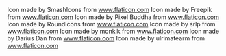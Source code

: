 Icon made by SmashIcons from www.flaticon.com
Icon made by Freepik from www.flaticon.com
Icon made by Pixel Buddha from www.flaticon.com
Icon made by RoundIcons from www.flaticon.com
Icon made by srlp from www.flaticon.com
Icon made by monklk from www.flaticon.com
Icon made by Darius Dan from www.flaticon.com
Icon made by ulrimatearm from www.flaticon.com
